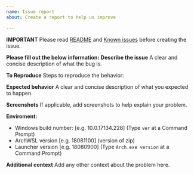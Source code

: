 ```yaml
---
name: Issue report
about: Create a report to help us improve

---
```


**IMPORTANT**
Please read [README](https://github.com/yuk7/ArchWSL/blob/master/README.md) and [Known issues](https://github.com/yuk7/ArchWSL/wiki/Known-issues) before creating the issue.

**Please fill out the below information:**
**Describe the issue**
A clear and concise description of what the bug is.

**To Reproduce**
Steps to reproduce the behavior:

**Expected behavior**
A clear and concise description of what you expected to happen.

**Screenshots**
If applicable, add screenshots to help explain your problem.

**Enviroment:**
 - Windows build number: [e.g. 10.0.17134.228] (Type `ver` at a Command Prompt)
 - ArchWSL version [e.g. 18081100] (version of zip)
 - Launcher version [e.g. 18080900] (Type `Arch.exe version` at a Command Prompt)

**Additional context**
Add any other context about the problem here.
